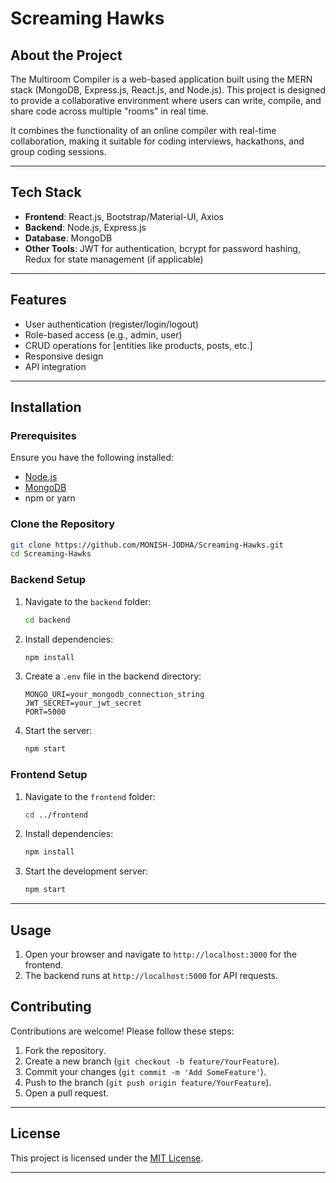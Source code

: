 

# **Screaming Hawks**

## **About the Project**
The Multiroom Compiler is a web-based application built using the MERN stack (MongoDB, Express.js, React.js, and Node.js). This project is designed to provide a collaborative environment where users can write, compile, and share code across multiple "rooms" in real time.

It combines the functionality of an online compiler with real-time collaboration, making it suitable for coding interviews, hackathons, and group coding sessions.

---

## **Tech Stack**
- **Frontend**: React.js, Bootstrap/Material-UI, Axios
- **Backend**: Node.js, Express.js
- **Database**: MongoDB
- **Other Tools**: JWT for authentication, bcrypt for password hashing, Redux for state management (if applicable)

---

## **Features**
- User authentication (register/login/logout)
- Role-based access (e.g., admin, user)
- CRUD operations for [entities like products, posts, etc.]
- Responsive design
- API integration

---

## **Installation**

### **Prerequisites**
Ensure you have the following installed:
- [Node.js](https://nodejs.org/)
- [MongoDB](https://www.mongodb.com/)
- npm or yarn

### **Clone the Repository**
```bash
git clone https://github.com/MONISH-JODHA/Screaming-Hawks.git
cd Screaming-Hawks
```

### **Backend Setup**
1. Navigate to the `backend` folder:
    ```bash
    cd backend
    ```
2. Install dependencies:
    ```bash
    npm install
    ```
3. Create a `.env` file in the backend directory:
    ```plaintext
    MONGO_URI=your_mongodb_connection_string
    JWT_SECRET=your_jwt_secret
    PORT=5000
    ```
4. Start the server:
    ```bash
    npm start
    ```

### **Frontend Setup**
1. Navigate to the `frontend` folder:
    ```bash
    cd ../frontend
    ```
2. Install dependencies:
    ```bash
    npm install
    ```
3. Start the development server:
    ```bash
    npm start
    ```

---

## **Usage**
1. Open your browser and navigate to `http://localhost:3000` for the frontend.
2. The backend runs at `http://localhost:5000` for API requests.


## **Contributing**
Contributions are welcome! Please follow these steps:
1. Fork the repository.
2. Create a new branch (`git checkout -b feature/YourFeature`).
3. Commit your changes (`git commit -m 'Add SomeFeature'`).
4. Push to the branch (`git push origin feature/YourFeature`).
5. Open a pull request.

---

## **License**
This project is licensed under the [MIT License](LICENSE).

---


